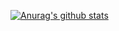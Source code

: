 [![Anurag's github stats](https://github-readme-stats.vercel.app/api?username=geekbim)](https://github.com/anuraghazra/github-readme-stats)
